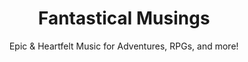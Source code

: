 ---
title: "Fantastical Musings"
video_id: 'ixsEWpCZGGQ'
video_provider: 'youtube'
links:
  - platform: "BandCamp (for personal listening)"
    url: "https://aeonsharp.bandcamp.com/"
  - platform: "Unity Asset Store (for plug & play WAV files)"
    url: "https://assetstore.unity.com/publishers/123492"
  - platform: "itch.io (TBD)"
  - platform: "Fab Marketplace (TBD)"
subtitle: "Epic & Heartfelt Music for Adventures, RPGs, and more!"
short_description: "This 10-track suite transports listeners to a vibrant fantasy world, blending strings, piano, percussion, various world instruments, and synths. Designed for media licensing."
release_date: "1760079600"
category: "media"
---